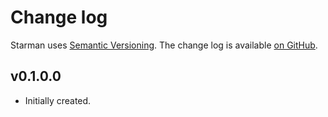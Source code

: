 Change log
==========

Starman uses [Semantic Versioning][1].
The change log is available [on GitHub][2].

[1]: http://semver.org/spec/v2.0.0.html
[2]: https://github.com/joranvar/FutureLearn-Haskell-Starman/releases

## v0.1.0.0

* Initially created.
